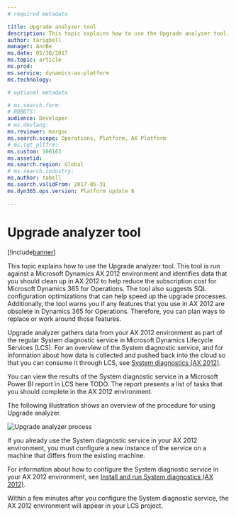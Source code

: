 ```yaml
---
# required metadata

title: Upgrade analyzer tool
description: This topic explains how to use the Upgrade analyzer tool.
author: tariqbell
manager: AnnBe
ms.date: 05/30/2017
ms.topic: article
ms.prod: 
ms.service: dynamics-ax-platform
ms.technology: 

# optional metadata

# ms.search.form: 
# ROBOTS: 
audience: Developer
# ms.devlang: 
ms.reviewer: margoc
ms.search.scope: Operations, Platform, AX Platform
# ms.tgt_pltfrm: 
ms.custom: 106163
ms.assetid: 
ms.search.region: Global
# ms.search.industry: 
ms.author: tabell
ms.search.validFrom: 2017-05-31
ms.dyn365.ops.version: Platform update 8

---
```


# Upgrade analyzer tool

[!include[banner](../includes/banner.md)]

This topic explains how to use the Upgrade analyzer tool. This tool is run against a Microsoft Dynamics AX 2012 environment and identifies data that you should clean up in AX 2012 to help reduce the subscription cost for Microsoft Dynamics 365 for Operations. The tool also suggests SQL configuration optimizations that can help speed up the upgrade processes. Additionally, the tool warns you if any features that you use in AX 2012 are obsolete in Dynamics 365 for Operations. Therefore, you can plan ways to replace or work around those features.

Upgrade analyzer gathers data from your AX 2012 environment as part of the regular System diagnostic service in Microsoft Dynamics Lifecycle Services (LCS). For an overview of the System diagnostic service, and for information about how data is collected and pushed back into the cloud so that you can consume it through LCS, see [System diagnostics (AX 2012)](https://docs.microsoft.com/en-gb/dynamics365/operations/dev-itpro/lifecycle-services/ax-2012/system-diagnostics-lcs).

You can view the results of the System diagnostic service in a Microsoft Power BI report in LCS here TODO. The report presents a list of tasks that you should complete in the AX 2012 environment.

The following illustration shows an overview of the procedure for using Upgrade analyzer.

![Upgrade analyzer process](media/upgradeAnalyzerProcess.png)

If you already use the System diagnostic service in your AX 2012 environment, you must configure a new instance of the service on a machine that differs from the existing machine.

For information about how to configure the System diagnostic service in your AX 2012 environment, see [Install and run System diagnostics (AX 2012)](https://docs.microsoft.com/en-gb/dynamics365/operations/dev-itpro/lifecycle-services/ax-2012/install-run-system-diagnostics-lcs).

Within a few minutes after you configure the System diagnostic service, the AX 2012 environment will appear in your LCS project.
